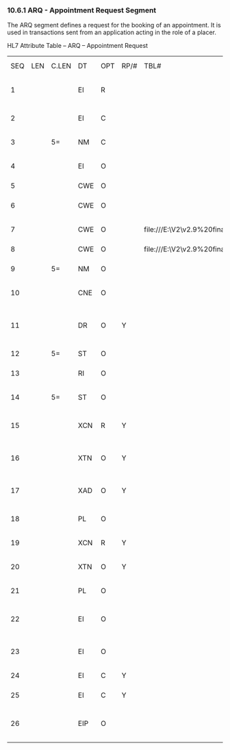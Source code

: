 ### 10.6.1 ARQ - Appointment Request Segment

The ARQ segment defines a request for the booking of an appointment. It is used in transactions sent from an application acting in the role of a placer.

HL7 Attribute Table – ARQ – Appointment Request

|     |     |     |     |     |     |     |     |     |
| --- | --- | --- | --- | --- | --- | --- | --- | --- |
| SEQ | LEN | C.LEN | DT | OPT | RP/# | TBL# | ITEM# | ELEMENT NAME |
| 1 |  |  | EI | R |  |  | 00860 | Placer Appointment ID |
| 2 |  |  | EI | C |  |  | 00861 | Filler Appointment ID |
| 3 |  | 5= | NM | C |  |  | 00862 | Occurrence Number |
| 4 |  |  | EI | O |  |  | 00218 | Placer Order Group Number |
| 5 |  |  | CWE | O |  |  | 00864 | Schedule ID |
| 6 |  |  | CWE | O |  |  | 00865 | Request Event Reason |
| 7 |  |  | CWE | O |  | file:///E:\V2\v2.9%20final%20Nov%20from%20Frank\V29_CH02C_Tables.docx#HL70276[0276] | 00866 | Appointment Reason |
| 8 |  |  | CWE | O |  | file:///E:\V2\v2.9%20final%20Nov%20from%20Frank\V29_CH02C_Tables.docx#HL70277[0277] | 00867 | Appointment Type |
| 9 |  | 5= | NM | O |  |  | 00868 | Appointment Duration |
| 10 |  |  | CNE | O |  |  | 00869 | Appointment Duration Units |
| 11 |  |  | DR | O | Y |  | 00870 | Requested Start Date/Time Range |
| 12 |  | 5= | ST | O |  |  | 00871 | Priority-ARQ |
| 13 |  |  | RI | O |  |  | 00872 | Repeating Interval |
| 14 |  | 5= | ST | O |  |  | 00873 | Repeating Interval Duration |
| 15 |  |  | XCN | R | Y |  | 00874 | Placer Contact Person |
| 16 |  |  | XTN | O | Y |  | 00875 | Placer Contact Phone Number |
| 17 |  |  | XAD | O | Y |  | 00876 | Placer Contact Address |
| 18 |  |  | PL | O |  |  | 00877 | Placer Contact Location |
| 19 |  |  | XCN | R | Y |  | 00878 | Entered By Person |
| 20 |  |  | XTN | O | Y |  | 00879 | Entered By Phone Number |
| 21 |  |  | PL | O |  |  | 00880 | Entered By Location |
| 22 |  |  | EI | O |  |  | 00881 | Parent Placer Appointment ID |
| 23 |  |  | EI | O |  |  | 00882 | Parent Filler Appointment ID |
| 24 |  |  | EI | C | Y |  | 00216 | Placer Order Number |
| 25 |  |  | EI | C | Y |  | 00217 | Filler Order Number |
| 26 |  |  | EIP | O |  |  | 03547 | Alternate Placer Order Group Number |
